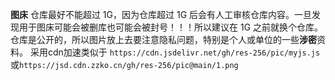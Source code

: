 **图床**
   仓库最好不能超过 1G，因为仓库超过 1G 后会有人工审核仓库内容。一旦发现用于图床可能会被删库也可能会被封号！！！所以建议在 1G 之前就换个仓库。仓库是公开的，所以图片放上去要注意隐私问题，特别是个人或单位的一些**涉密**资料。
采用cdn加速类似于 `https://cdn.jsdelivr.net/gh/res-256/pic/myjs.js`
或`https://jsd.cdn.zzko.cn/gh/res-256/pic@main/1.png`

